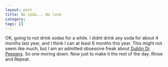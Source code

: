 ```yaml
---
layout: post
title: No soda... No love
category: 
tags: []
---
```



<p>OK, going to not drink sodas for a while.  I didnt drink any soda for about 4 months last year, and I think I can at least 6 months this year.  This might not seem like much, but I am an admitted obsessive freak about <a href="http://www.dublindrpepper.com/">Dublin Dr Peppers</a>.  So one moring down.  Now just to make it the rest of the day. Rinse and Repeat.
</p>
